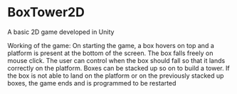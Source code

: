 # BoxTower2D
A basic 2D game developed in Unity

Working of the game:
On starting the game, a box hovers on top and a platform is present at the bottom of the screen.
The box falls freely on mouse click. The user can control when the box should fall so that it lands correctly on the platform. Boxes can be stacked up so on to build a tower.
If the box is not able to land on the platform or on the previously stacked up boxes, the game ends and is programmed to be restarted

